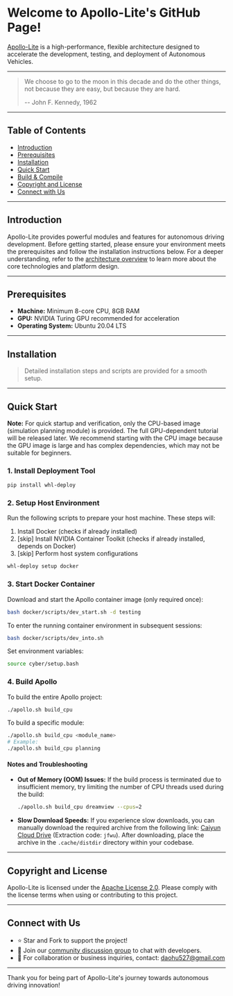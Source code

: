 # Welcome to Apollo-Lite's GitHub Page!

[Apollo-Lite](https://github.com/wheelos/apollo-lite) is a high-performance,
flexible architecture designed to accelerate the development, testing, and
deployment of Autonomous Vehicles.

---

> We choose to go to the moon in this decade and do the other things, not
> because they are easy, but because they are hard.
>
> -- John F. Kennedy, 1962

---

## Table of Contents

- [Introduction](#introduction)
- [Prerequisites](#prerequisites)
- [Installation](#installation)
- [Quick Start](#quick-start)
- [Build & Compile](#build--compile)
- [Copyright and License](#copyright-and-license)
- [Connect with Us](#connect-with-us)

---

## Introduction

Apollo-Lite provides powerful modules and features for autonomous driving
development. Before getting started, please ensure your environment meets the
prerequisites and follow the installation instructions below. For a deeper
understanding, refer to the
[architecture overview](http://apollo.auto/docs/architecture_overview.html) to
learn more about the core technologies and platform design.

---

## Prerequisites

- **Machine:** Minimum 8-core CPU, 8GB RAM
- **GPU:** NVIDIA Turing GPU recommended for acceleration
- **Operating System:** Ubuntu 20.04 LTS

---

## Installation

> Detailed installation steps and scripts are provided for a smooth setup.

---

## Quick Start

**Note:** For quick startup and verification, only the CPU-based image
(simulation planning module) is provided. The full GPU-dependent tutorial will
be released later. We recommend starting with the CPU image because the GPU
image is large and has complex dependencies, which may not be suitable for
beginners.

### 1. Install Deployment Tool

```bash
pip install whl-deploy
```

### 2. Setup Host Environment

Run the following scripts to prepare your host machine. These steps will:

1. Install Docker (checks if already installed)
2. [skip] Install NVIDIA Container Toolkit (checks if already installed, depends
   on Docker)
3. [skip] Perform host system configurations

```bash
whl-deploy setup docker
```

### 3. Start Docker Container

Download and start the Apollo container image (only required once):

```bash
bash docker/scripts/dev_start.sh -d testing
```

To enter the running container environment in subsequent sessions:

```bash
bash docker/scripts/dev_into.sh
```

Set environment variables:

```bash
source cyber/setup.bash
```

### 4. Build Apollo

To build the entire Apollo project:

```bash
./apollo.sh build_cpu
```

To build a specific module:

```bash
./apollo.sh build_cpu <module_name>
# Example:
./apollo.sh build_cpu planning
```

#### Notes and Troubleshooting

- **Out of Memory (OOM) Issues:** If the build process is terminated due to
  insufficient memory, try limiting the number of CPU threads used during the
  build:

  ```bash
  ./apollo.sh build_cpu dreamview --cpus=2
  ```

- **Slow Download Speeds:** If you experience slow downloads, you can manually
  download the required archive from the following link:
  [Caiyun Cloud Drive](https://caiyun.139.com/w/i/2oxwFbadL3byc) (Extraction
  code: `jfwu`). After downloading, place the archive in the `.cache/distdir`
  directory within your codebase.

---

## Copyright and License

Apollo-Lite is licensed under the [Apache License 2.0](LICENSE). Please comply
with the license terms when using or contributing to this project.

---

## Connect with Us

- ⭐ Star and Fork to support the project!
- 💬 Join our [community discussion group](http://apollo.auto/community) to chat
  with developers.
- 📧 For collaboration or business inquiries, contact: daohu527@gmail.com

---

Thank you for being part of Apollo-Lite's journey towards autonomous driving
innovation!
